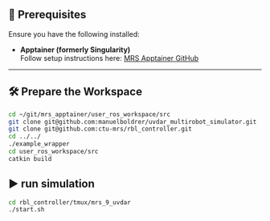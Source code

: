   ## 🚀 Prerequisites

  Ensure you have the following installed:

  - **Apptainer (formerly Singularity)**  
    Follow setup instructions here: [MRS Apptainer GitHub](https://github.com/ctu-mrs/mrs_apptainer)

  ---

  ## 🛠 Prepare the Workspace


  ```bash
  cd ~/git/mrs_apptainer/user_ros_workspace/src
  git clone git@github.com:manuelboldrer/uvdar_multirobot_simulator.git
  git clone git@github.com:ctu-mrs/rbl_controller.git
  cd ../../
  ./example_wrapper
  cd user_ros_workspace/src
  catkin build 
  ```
 ## ▶️ run simulation 

```bash  
cd rbl_controller/tmux/mrs_9_uvdar
./start.sh
```
